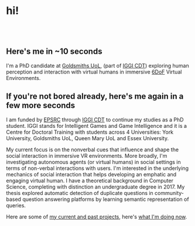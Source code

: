 # hi!
<br><br>
## Here's me in ~10 seconds
I'm a PhD candidate at [Goldsmiths UoL](https://www.gold.ac.uk/), (part of [IGGI CDT](http://www.iggi.org.uk/)) exploring human perception and interaction with virtual humans in immersive [6DoF](https://en.wikipedia.org/wiki/Six_degrees_of_freedom) Virtual Environments. 

## If you're not bored already, here's me again in a few more seconds
I  am funded by [EPSRC](https://epsrc.ukri.org/) through [IGGI CDT](http://www.iggi.org.uk/) to continue my studies as a PhD student. IGGI stands for Intelligent Games and Game Intelligence and it is a Centre for Doctoral Training with students across  4 Universities: York University, Goldsmiths UoL, Queen Mary UoL and Essex University.

My current focus is on the nonverbal cues that influence and shape the social interaction in immersive VR environments. More broadly, I'm investigating autonomous agents (or virtual humans) in social settings in terms of non-verbal interactions with users. I'm interested in the underlying mechanics of social interaction that helps developing an emphatic and engaging virtual human. 
I have a theoretical background in Computer Science, completing with distinction an undergraduate degree in 2017. My thesis explored automatic detection of duplicate questions in community-based question answering platforms by learning semantic representation of queries.

Here are some of [my current and past projects](./projects.html), here's [what I'm doing now](./now.html).
